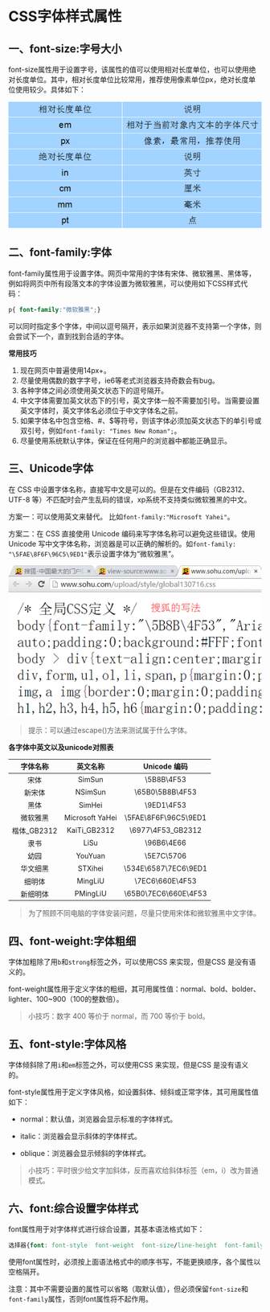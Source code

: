 # CSS字体样式属性

## 一、font-size:字号大小

font-size属性用于设置字号，该属性的值可以使用相对长度单位，也可以使用绝对长度单位。其中，相对长度单位比较常用，推荐使用像素单位px，绝对长度单位使用较少。具体如下：

![image25b70b50c73aa910.png](../images/css/pic2_1.png)

## 二、font-family:字体

font-family属性用于设置字体。网页中常用的字体有宋体、微软雅黑、黑体等，例如将网页中所有段落文本的字体设置为微软雅黑，可以使用如下CSS样式代码：

```css
p{ font-family:"微软雅黑";}
```

可以同时指定多个字体，中间以逗号隔开，表示如果浏览器不支持第一个字体，则会尝试下一个，直到找到合适的字体。

**常用技巧**

1. 现在网页中普遍使用14px+。
2. 尽量使用偶数的数字字号，ie6等老式浏览器支持奇数会有bug。
3. 各种字体之间必须使用英文状态下的逗号隔开。
4. 中文字体需要加英文状态下的引号，英文字体一般不需要加引号。当需要设置英文字体时，英文字体名必须位于中文字体名之前。
5. 如果字体名中包含空格、#、$等符号，则该字体必须加英文状态下的单引号或双引号，例如`font-family: "Times New Roman";`。
6. 尽量使用系统默认字体，保证在任何用户的浏览器中都能正确显示。

## 三、Unicode字体

在 CSS 中设置字体名称，直接写中文是可以的。但是在文件编码（GB2312、UTF-8 等）不匹配时会产生乱码的错误，xp系统不支持类似微软雅黑的中文。

方案一：可以使用英文来替代。 比如`font-family:"Microsoft Yahei"`。

方案二：在 CSS 直接使用 Unicode 编码来写字体名称可以避免这些错误。使用 Unicode 写中文字体名称，浏览器是可以正确的解析的。如`font-family: "\5FAE\8F6F\96C5\9ED1"`表示设置字体为“微软雅黑”。

![](../images/css/pic2_2.png)

> 提示：可以通过escape()方法来测试属于什么字体。

**各字体中英文以及unicode对照表**

|  字体名称   |    英文名称     |     Unicode 编码     |
| :---------: | :-------------: | :------------------: |
|    宋体     |     SimSun      |      \5B8B\4F53      |
|   新宋体    |     NSimSun     |   \65B0\5B8B\4F53    |
|    黑体     |     SimHei      |      \9ED1\4F53      |
|  微软雅黑   | Microsoft YaHei | \5FAE\8F6F\96C5\9ED1 |
| 楷体_GB2312 |  KaiTi_GB2312   |  \6977\4F53_GB2312   |
|    隶书     |      LiSu       |      \96B6\4E66      |
|    幼园     |     YouYuan     |      \5E7C\5706      |
|  华文细黑   |     STXihei     | \534E\6587\7EC6\9ED1 |
|   细明体    |     MingLiU     |   \7EC6\660E\4F53    |
|  新细明体   |    PMingLiU     | \65B0\7EC6\660E\4F53 |

> 为了照顾不同电脑的字体安装问题，尽量只使用宋体和微软雅黑中文字体。

## 四、font-weight:字体粗细

字体加粗除了用`b`和`strong`标签之外，可以使用CSS 来实现，但是CSS 是没有语义的。

font-weight属性用于定义字体的粗细，其可用属性值：normal、bold、bolder、lighter、100~900（100的整数倍）。

> 小技巧：数字 400 等价于 normal，而 700 等价于 bold。

## 五、font-style:字体风格

字体倾斜除了用`i`和`em`标签之外，可以使用CSS 来实现，但是CSS 是没有语义的。

font-style属性用于定义字体风格，如设置斜体、倾斜或正常字体，其可用属性值如下：

- normal：默认值，浏览器会显示标准的字体样式。

- italic：浏览器会显示斜体的字体样式。

- oblique：浏览器会显示倾斜的字体样式。

> 小技巧：平时很少给文字加斜体，反而喜欢给斜体标签（em，i）改为普通模式。

## 六、font:综合设置字体样式

font属性用于对字体样式进行综合设置，其基本语法格式如下：

```css
选择器{font: font-style  font-weight  font-size/line-height  font-family;}
```

使用font属性时，必须按上面语法格式中的顺序书写，不能更换顺序，各个属性以空格隔开。

注意：其中不需要设置的属性可以省略（取默认值），但必须保留`font-size`和`font-family`属性，否则font属性将不起作用。


